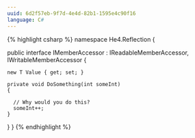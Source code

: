 ```yaml
---
uuid: 6d2f57eb-9f7d-4e4d-82b1-1595e4c90f16
language: C#
---
```


{% highlight csharp %}
namespace He4.Reflection
{

  public interface IMemberAccessor<T> : IReadableMemberAccessor<T>, IWritableMemberAccessor<T>
  {

    new T Value { get; set; }

    private void DoSomething(int someInt)
    {

      // Why would you do this?
      someInt++;
    }
  }
}
{% endhighlight %}
